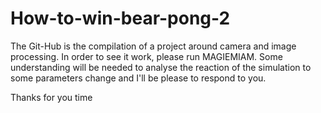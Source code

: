 # How-to-win-bear-pong-2

The Git-Hub is the compilation of a project around camera and image processing. In order to see it work, please run MAGIEMIAM.
Some understanding will be needed to analyse the reaction of the simulation to some parameters change and I'll be please to respond to you.

Thanks for you time
